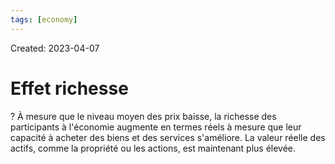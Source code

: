 ```yaml
---
tags: [economy]
---
```

Created: 2023-04-07

# Effet richesse
?
À mesure que le niveau moyen des prix baisse, la richesse des participants à l'économie augmente en termes réels à mesure que leur capacité à acheter des biens et des services s'améliore. La valeur réelle des actifs, comme la propriété ou les actions, est maintenant plus élevée.
<!--SR:!2023-11-24,141,250-->